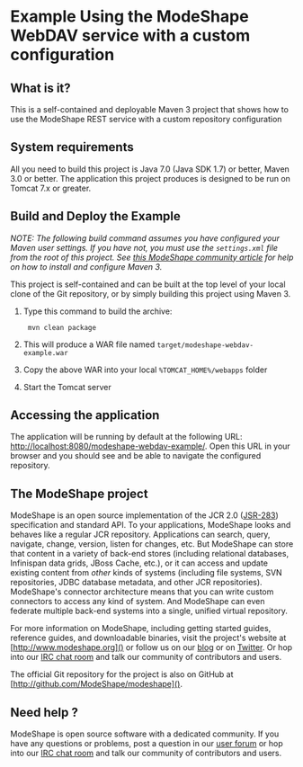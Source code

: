 Example Using the ModeShape WebDAV service with a custom configuration
=========================================================

What is it?
-----------

This is a self-contained and deployable Maven 3 project that shows how to use the ModeShape REST service with a custom
repository configuration

System requirements
-------------------

All you need to build this project is Java 7.0 (Java SDK 1.7) or better, Maven 3.0 or better.
The application this project produces is designed to be run on Tomcat 7.x or greater.

Build and Deploy the Example
-------------------------
_NOTE: The following build command assumes you have configured your Maven user settings. If you have not, you must use the `settings.xml`
file from the root of this project. See [this ModeShape community article](http://community.jboss.org/wiki/ModeShapeandMaven)
for help on how to install and configure Maven 3._

This project is self-contained and can be built at the top level of your local clone of the Git repository, or by simply building this project
using Maven 3.

1. Type this command to build the archive:

        mvn clean package

2. This will produce a WAR file named `target/modeshape-webdav-example.war`
3. Copy the above WAR into your local `%TOMCAT_HOME%/webapps` folder
4. Start the Tomcat server


Accessing the application
-------------------------

The application will be running by default at the following URL: <http://localhost:8080/modeshape-webdav-example/>.
Open this URL in your browser and you should see and be able to navigate the configured repository.

The ModeShape project
---------------------
ModeShape is an open source implementation of the JCR 2.0 
([JSR-283](http://www.jcp.org/en/jsr/detail?id=283])) specification and 
standard API. To your applications, ModeShape looks and behaves like a 
regular JCR repository. Applications can search, query, navigate, change, 
version, listen for changes, etc. But ModeShape can store that content 
in a variety of back-end stores (including relational databases, Infinispan 
data grids, JBoss Cache, etc.), or it can access and update existing content 
from *other* kinds of systems (including file systems, SVN repositories, 
JDBC database metadata, and other JCR repositories). ModeShape's connector 
architecture means that you can write custom connectors to access any 
kind of system. And ModeShape can even federate multiple back-end systems 
into a single, unified virtual repository.

For more information on ModeShape, including getting started guides, 
reference guides, and downloadable binaries, visit the project's website 
at [http://www.modeshape.org]() or follow us on our [blog](http://modeshape.wordpress.org) 
or on [Twitter](http://twitter.com/modeshape). Or hop into our 
[IRC chat room](http://www.jboss.org/modeshape/chat) and talk our community 
of contributors and users.

The official Git repository for the project is also on GitHub at 
[http://github.com/ModeShape/modeshape]().

Need help ?
-----------

ModeShape is open source software with a dedicated community. If you have 
any questions or problems, post a question in our 
[user forum](http://community.jboss.org/en/modeshape) or hop into our 
[IRC chat room](http://www.jboss.org/modeshape/chat) and talk our 
community of contributors and users.

